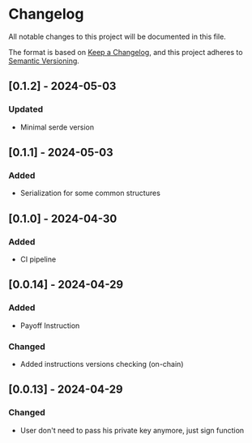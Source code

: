 # Changelog

All notable changes to this project will be documented in this file.

The format is based on [Keep a Changelog](https://keepachangelog.com/en/1.0.0/),
and this project adheres to [Semantic Versioning](https://semver.org/spec/v2.0.0.html).

## [0.1.2] - 2024-05-03

### Updated

- Minimal serde version

## [0.1.1] - 2024-05-03

### Added

- Serialization for some common structures

## [0.1.0] - 2024-04-30

### Added

- CI pipeline

## [0.0.14] - 2024-04-29

### Added

- Payoff Instruction

### Changed

- Added instructions versions checking (on-chain)

## [0.0.13] - 2024-04-29

### Changed

- User don't need to pass his private key anymore, just sign function

